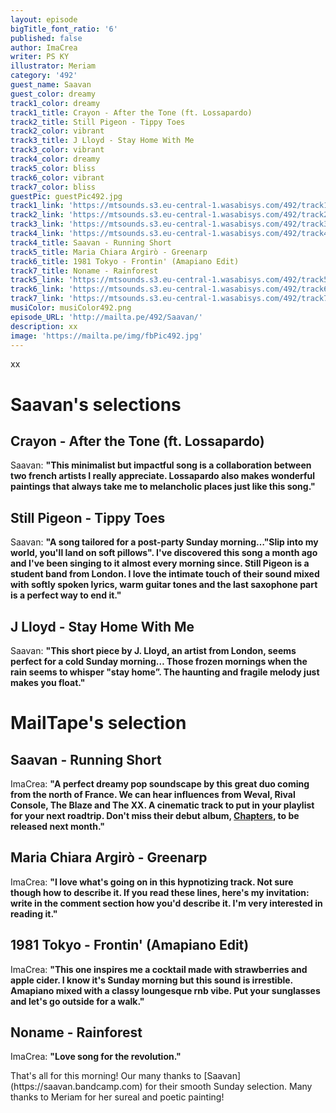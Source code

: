 ```yaml
---
layout: episode
bigTitle_font_ratio: '6'
published: false
author: ImaCrea
writer: PS KY
illustrator: Meriam
category: '492'
guest_name: Saavan
guest_color: dreamy
track1_color: dreamy
track1_title: Crayon - After the Tone (ft. Lossapardo)
track2_title: Still Pigeon - Tippy Toes
track2_color: vibrant
track3_title: J Lloyd - Stay Home With Me
track3_color: vibrant
track4_color: dreamy
track5_color: bliss
track6_color: vibrant
track7_color: bliss
guestPic: guestPic492.jpg
track1_link: 'https://mtsounds.s3.eu-central-1.wasabisys.com/492/track1.mp3'
track2_link: 'https://mtsounds.s3.eu-central-1.wasabisys.com/492/track2.mp3'
track3_link: 'https://mtsounds.s3.eu-central-1.wasabisys.com/492/track3.mp3'
track4_link: 'https://mtsounds.s3.eu-central-1.wasabisys.com/492/track4.mp3'
track4_title: Saavan - Running Short
track5_title: Maria Chiara Argirò - Greenarp
track6_title: 1981 Tokyo - Frontin' (Amapiano Edit)
track7_title: Noname - Rainforest
track5_link: 'https://mtsounds.s3.eu-central-1.wasabisys.com/492/track5.mp3'
track6_link: 'https://mtsounds.s3.eu-central-1.wasabisys.com/492/track6.mp3'
track7_link: 'https://mtsounds.s3.eu-central-1.wasabisys.com/492/track7.mp3'
musiColor: musiColor492.png
episode_URL: 'http://mailta.pe/492/Saavan/'
description: xx
image: 'https://mailta.pe/img/fbPic492.jpg'
---
```

<p id="introduction">xx
</p>

# Saavan's selections
## Crayon - After the Tone (ft. Lossapardo)
Saavan: **"**This minimalist but impactful song is a collaboration between two french artists I really appreciate. Lossapardo also makes wonderful paintings that always take me to melancholic places just like this song.**"**

## Still Pigeon - Tippy Toes
Saavan: **"**A song tailored for a post-party Sunday morning…"Slip into my world, you'll land on soft pillows". I've discovered this song a month ago and I've been singing to it almost every morning since. Still Pigeon is a student band from London. I love the intimate touch of their sound mixed with softly spoken lyrics, warm guitar tones and the last saxophone part is a perfect way to end it.**"**

## J Lloyd - Stay Home With Me
Saavan: **"**This short piece by J. Lloyd, an artist from London, seems perfect for a cold Sunday morning… Those frozen mornings when the rain seems to whisper "stay home”. The haunting and fragile melody just makes you float.**"**

# MailTape's selection

## Saavan - Running Short
ImaCrea: **"**A perfect dreamy pop soundscape by this great duo coming from the north of France. We can hear influences from Weval, Rival Console, The Blaze and The XX. A cinematic track to put in your playlist for your next roadtrip. Don't miss their debut album, [Chapters](https://saavan.bandcamp.com/), to be released next month.**"**

## Maria Chiara Argirò - Greenarp
ImaCrea: **"**I love what's going on in this hypnotizing track. Not sure though how to describe it. If you read these lines, here's my invitation: write in the comment section how you'd describe it. I'm very interested in reading it.**"**

## 1981 Tokyo - Frontin' (Amapiano Edit)
ImaCrea: **"**This one inspires me a cocktail made with strawberries and apple cider. I know it's Sunday morning but this sound is irrestible. Amapiano mixed with a classy loungesque rnb vibe. Put your sunglasses and let's go outside for a walk.**"**

## Noname - Rainforest
ImaCrea: **"**Love song for the revolution.**"**

<p id="outroduction">That's all for this morning! Our many thanks to [Saavan](https://saavan.bandcamp.com) for their smooth Sunday selection. Many thanks to Meriam for her sureal and poetic painting!</p>

